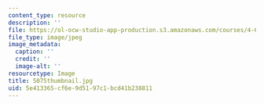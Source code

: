 ```yaml
---
content_type: resource
description: ''
file: https://ol-ocw-studio-app-production.s3.amazonaws.com/courses/4-614-religious-architecture-and-islamic-cultures-fall-2002/5e413365cf6e9d5197c1bcd41b238811_5075thumbnail.jpg
file_type: image/jpeg
image_metadata:
  caption: ''
  credit: ''
  image-alt: ''
resourcetype: Image
title: 5075thumbnail.jpg
uid: 5e413365-cf6e-9d51-97c1-bcd41b238811
---
```


